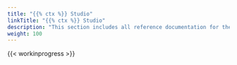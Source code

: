```yaml
---
title: "{{% ctx %}} Studio"
linkTitle: "{{% ctx %}} Studio"
description: "This section includes all reference documentation for the logs generated by {{% ctx %}} Studio."
weight: 100
---
```


{{< workinprogress >}}
